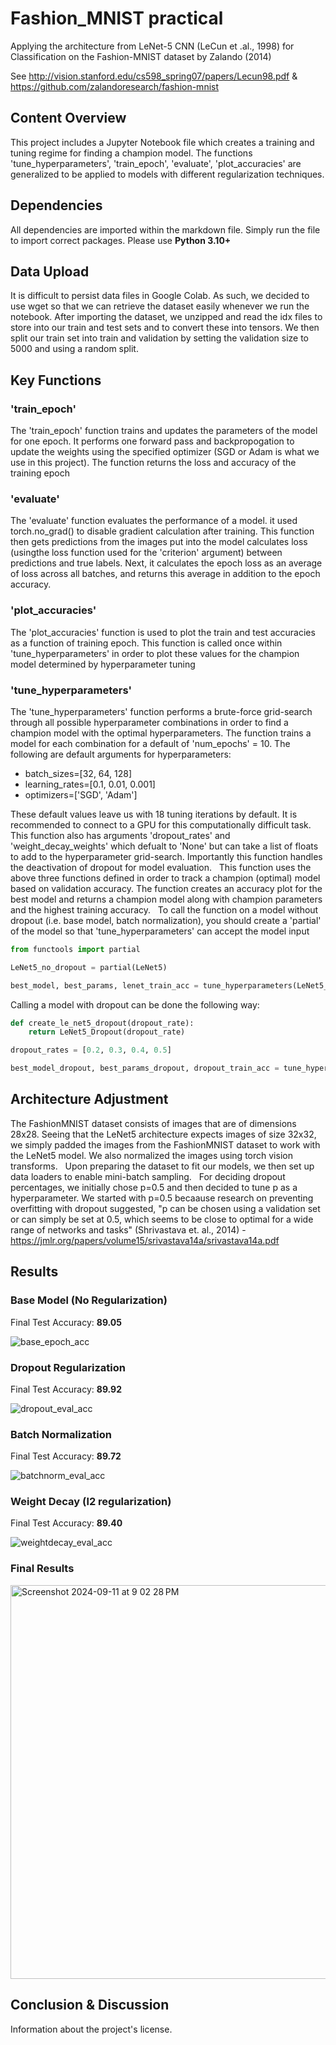 # Fashion_MNIST practical 

Applying the architecture from LeNet-5 CNN (LeCun et .al., 1998) for Classification on the Fashion-MNIST dataset by Zalando (2014)

See http://vision.stanford.edu/cs598_spring07/papers/Lecun98.pdf & https://github.com/zalandoresearch/fashion-mnist 

## Content Overview

This project includes a Jupyter Notebook file which creates a training and tuning regime for finding a champion model. 
The functions  'tune_hyperparameters', 'train_epoch', 'evaluate', 'plot_accuracies' are generalized to be applied to models 
with different regularization techniques.

## Dependencies
All dependencies are imported within the markdown file. Simply run the file to import correct packages.
Please use **Python 3.10+**

## Data Upload
It is difficult to persist data files in Google Colab. As such, we decided to use wget so that we can retrieve the dataset easily whenever we run the notebook. After importing the dataset, we unzipped and read the idx files to store into our train and test sets and to convert these into tensors. We then split our train set into train and validation by setting the validation size to 5000 and using a random split.

## Key Functions

### 'train_epoch'
The 'train_epoch' function trains and updates the parameters of the model for one epoch.
It performs one forward pass and backpropogation to update the weights using the specified optimizer
(SGD or Adam is what we use in this project). The function returns the loss and accuracy of the training epoch

### 'evaluate'
The 'evaluate' function evaluates the performance of a model. it used torch.no_grad() to disable gradient calculation after training. This function then gets predictions from the images put into the model calculates loss (usingthe loss function used for the 'criterion' argument) between predictions and true labels. Next, it calculates the epoch loss as an average of loss across all batches, and returns this average in addition to the epoch accuracy.

### 'plot_accuracies'
The 'plot_accuracies' function is used to plot the train and test accuracies as a function of training epoch. This function is called once within 'tune_hyperparameters' in order to plot these values for the champion model determined by hyperparameter tuning 

### 'tune_hyperparameters'
The 'tune_hyperparameters' function performs a brute-force grid-search through all possible hyperparameter combinations in order to find a champion model with the optimal hyperparameters. The function trains a model for each combination for a default of 'num_epochs' = 10. The following are default arguments for hyperparameters:  

* batch_sizes=[32, 64, 128]
* learning_rates=[0.1, 0.01, 0.001]
* optimizers=['SGD', 'Adam']

These default values leave us with 18 tuning iterations by default. It is recommended to connect to a GPU for this computationally difficult task. This function also has arguments 'dropout_rates' and 'weight_decay_weights' which defualt to 'None' but can take a list of floats to add to the hyperparameter grid-search. Importantly this function handles the deactivation of dropout for model evaluation. 
&nbsp;
This function uses the above three functions defined in order to track a champion (optimal) model based on validation accuracy. The function creates an accuracy plot for the best model and returns a champion model along with champion parameters and the highest training accuracy.
&nbsp;
To call the function on a model without dropout (i.e. base model, batch normalization), you should create a 'partial' of the model so that 'tune_hyperparameters' can accept the model input

```python
from functools import partial

LeNet5_no_dropout = partial(LeNet5)

best_model, best_params, lenet_train_acc = tune_hyperparameters(LeNet5_no_dropout, train_loader, val_loader, test_loader, device, title='Accuracy vs. Epochs for non-regularized model')
```

Calling a model with dropout can be done the following way: 

```python
def create_le_net5_dropout(dropout_rate):
    return LeNet5_Dropout(dropout_rate)

dropout_rates = [0.2, 0.3, 0.4, 0.5]

best_model_dropout, best_params_dropout, dropout_train_acc = tune_hyperparameters(lambda dropout_rate: create_le_net5_dropout(dropout_rate), train_loader, val_loader, test_loader, device, dropout_rates=dropout_rates, title='Accuracy vs. Epochs for model with dropout')
```

## Architecture Adjustment

The FashionMNIST dataset consists of images that are of dimensions 28x28. Seeing that the LeNet5 architecture expects images of size 32x32, we simply padded the images from the FashionMNIST dataset to work with the LeNet5 model. We also normalized the images using torch vision transforms.
&nbsp;
Upon preparing the dataset to fit our models, we then set up data loaders to enable mini-batch sampling.
&nbsp;
For deciding dropout percentages, we initially chose p=0.5 and then decided to tune p as a hyperparameter.
We started with p=0.5 becaause research on preventing overfitting with dropout suggested, "p can be chosen using a validation
set or can simply be set at 0.5, which seems to be close to optimal for a wide range of networks and tasks" (Shrivastava et. al., 2014) - https://jmlr.org/papers/volume15/srivastava14a/srivastava14a.pdf


## Results

### Base Model (No Regularization)
Final Test Accuracy: **89.05**

![base_epoch_acc](https://github.com/user-attachments/assets/ec9b8aa5-6439-4516-96d4-682f1167c220)

### Dropout Regularization
Final Test Accuracy: **89.92**

![dropout_eval_acc](https://github.com/user-attachments/assets/a0fc64b0-23cb-4755-a452-040f9aa2b69b)

### Batch Normalization 
Final Test Accuracy: **89.72**

![batchnorm_eval_acc](https://github.com/user-attachments/assets/3d53aa23-07c5-4899-9481-b6213cee4348)


### Weight Decay (l2 regularization)
Final Test Accuracy: **89.40**

![weightdecay_eval_acc](https://github.com/user-attachments/assets/d0d48c22-55f9-47f2-b6ab-e900a9d1e953)

### Final Results
<img width="630" alt="Screenshot 2024-09-11 at 9 02 28 PM" src="https://github.com/user-attachments/assets/9b507e6b-df7d-431e-8de8-75c08fd435c0">

## Conclusion & Discussion

Information about the project's license.
